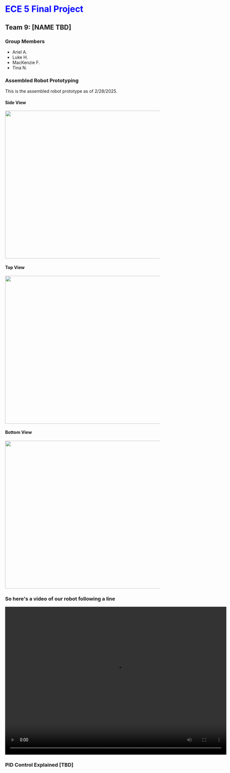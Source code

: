 
# <span style="color:blue">ECE 5 Final Project</span>
## Team 9: [NAME TBD]
### Group Members
- Ariel A. 
- Luke H.
- MacKenzie F.
- Tina N.


### Assembled Robot Prototyping

This is the assembled robot prototype as of 2/28/2025. 


#### Side View
<image src = "sideview.jpg" width="720" height="480"></image>
#### Top View
<image src = "topview.png" width="720" height="480"></image>

#### Bottom View 
<image src = "bottomview.jpg" width="720" height="480"></image>


### So here's a video of our robot following a line
<video src="IMG_9217_1.mov" controls preload width="720" height="480"></video>


### PID Control Explained [TBD] 

